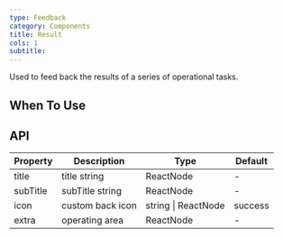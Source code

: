 ```yaml
---
type: Feedback
category: Components
title: Result
cols: 1
subtitle: 
---
```


Used to feed back the results of a series of operational tasks.

## When To Use



## API

| Property | Description | Type | Default |
| -------- | ----------- | ---- | ------- |
| title | title string | ReactNode | - |
| subTitle | subTitle string | ReactNode | - |
| icon | custom back icon  | string \| ReactNode | success |
| extra | operating area | ReactNode | - |